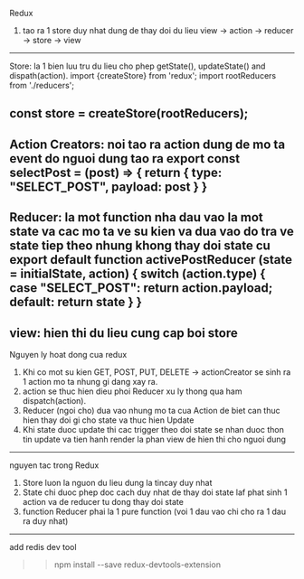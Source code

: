 Redux 
1) tao ra 1 store duy nhat dung de thay doi du lieu
view -> action -> reducer -> store -> view

-----
Store: la 1 bien luu tru du lieu cho phep getState(), updateState() and dispath(action).
import {createStore} from 'redux';
import rootReducers from './reducers';

const store = createStore(rootReducers);
-----
Action Creators: noi tao ra action dung de mo ta event do nguoi dung tao ra
export const selectPost = (post) => {
    return {
        type: "SELECT_POST",
        payload: post
    }
}
-----
Reducer: la mot function nha dau vao la mot state va cac mo ta ve su kien va dua vao do tra ve state tiep theo
nhung khong thay doi state cu
export default function activePostReducer (state = initialState, action) {
    switch (action.type) {
        case "SELECT_POST":
            return action.payload;
        default:
            return state
    }
}
-----
view: hien thi du lieu cung cap boi store
------------------------------------------
Nguyen ly hoat dong cua redux
1) Khi co mot su kien GET, POST, PUT, DELETE -> actionCreator se sinh ra 1 action mo ta nhung gi dang xay ra.
2) action se thuc hien dieu phoi Reducer xu ly thong qua ham dispatch(action).
3) Reducer (ngoi cho) dua vao nhung mo ta cua Action de biet can thuc hien thay doi gi cho state va thuc hien Update
4) Khi state duoc update thi cac trigger theo doi state se nhan duoc thon tin update va tien hanh render la phan view de hien thi cho nguoi dung
------------------------------------------
nguyen tac trong Redux
1) Store luon la nguon du lieu dung la tincay duy nhat
2) State chi duoc phep doc cach duy nhat de thay doi state laf phat sinh 1 action
va de reducer tu dong thay doi state
3) function Reducer phai la 1 pure function (voi 1 dau vao chi cho ra 1 dau ra duy nhat)
------------------------------------------
add redis dev tool
>> npm install --save redux-devtools-extension